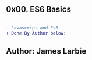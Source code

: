 ## 0x00. ES6 Basics

```diff

- Javascript and Es6
+ Done By Author below:

```
## Author: James Larbie
